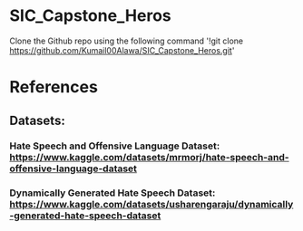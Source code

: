 # SIC_Capstone_Heros
Clone the Github repo using the following command
'!git clone https://github.com/Kumail00Alawa/SIC_Capstone_Heros.git'

# References
## Datasets:
### Hate Speech and Offensive Language Dataset: https://www.kaggle.com/datasets/mrmorj/hate-speech-and-offensive-language-dataset
### Dynamically Generated Hate Speech Dataset: https://www.kaggle.com/datasets/usharengaraju/dynamically-generated-hate-speech-dataset
